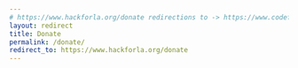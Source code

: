 ```yaml
---
# https://www.hackforla.org/donate redirections to -> https://www.codeforamerica.org/donate
layout: redirect
title: Donate
permalink: /donate/
redirect_to: https://www.hackforla.org/donate
---
```

